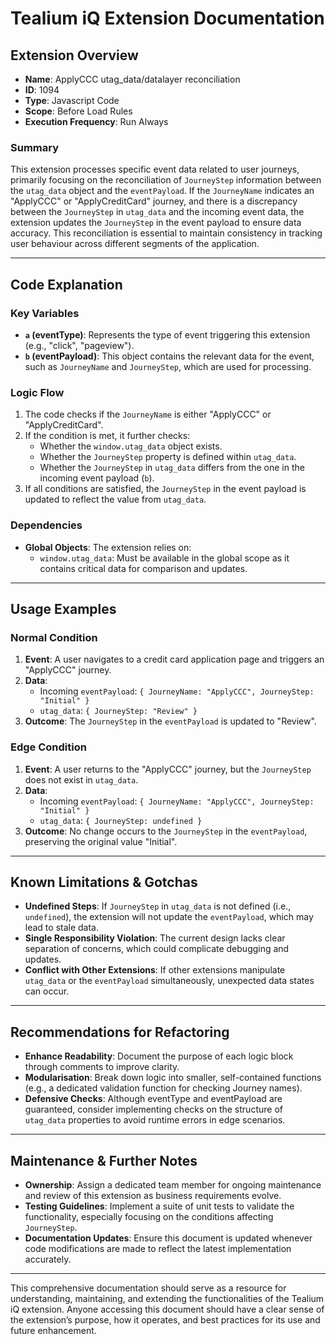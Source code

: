 # Tealium iQ Extension Documentation

## Extension Overview

- **Name**: ApplyCCC utag_data/datalayer reconciliation
- **ID**: 1094
- **Type**: Javascript Code
- **Scope**: Before Load Rules
- **Execution Frequency**: Run Always

### Summary
This extension processes specific event data related to user journeys, primarily focusing on the reconciliation of `JourneyStep` information between the `utag_data` object and the `eventPayload`. If the `JourneyName` indicates an "ApplyCCC" or "ApplyCreditCard" journey, and there is a discrepancy between the `JourneyStep` in `utag_data` and the incoming event data, the extension updates the `JourneyStep` in the event payload to ensure data accuracy. This reconciliation is essential to maintain consistency in tracking user behaviour across different segments of the application.

---

## Code Explanation

### Key Variables
- **`a` (eventType)**: Represents the type of event triggering this extension (e.g., "click", "pageview").
- **`b` (eventPayload)**: This object contains the relevant data for the event, such as `JourneyName` and `JourneyStep`, which are used for processing.

### Logic Flow
1. The code checks if the `JourneyName` is either "ApplyCCC" or "ApplyCreditCard".
2. If the condition is met, it further checks:
   - Whether the `window.utag_data` object exists.
   - Whether the `JourneyStep` property is defined within `utag_data`.
   - Whether the `JourneyStep` in `utag_data` differs from the one in the incoming event payload (`b`).
3. If all conditions are satisfied, the `JourneyStep` in the event payload is updated to reflect the value from `utag_data`.

### Dependencies
- **Global Objects**: The extension relies on:
  - `window.utag_data`: Must be available in the global scope as it contains critical data for comparison and updates.
  
---

## Usage Examples

### Normal Condition
1. **Event**: A user navigates to a credit card application page and triggers an "ApplyCCC" journey.
2. **Data**:
   - Incoming `eventPayload`: `{ JourneyName: "ApplyCCC", JourneyStep: "Initial" }`
   - `utag_data`: `{ JourneyStep: "Review" }`
3. **Outcome**: The `JourneyStep` in the `eventPayload` is updated to "Review".

### Edge Condition
1. **Event**: A user returns to the "ApplyCCC" journey, but the `JourneyStep` does not exist in `utag_data`.
2. **Data**:
   - Incoming `eventPayload`: `{ JourneyName: "ApplyCCC", JourneyStep: "Initial" }`
   - `utag_data`: `{ JourneyStep: undefined }`
3. **Outcome**: No change occurs to the `JourneyStep` in the `eventPayload`, preserving the original value "Initial".

---

## Known Limitations & Gotchas
- **Undefined Steps**: If `JourneyStep` in `utag_data` is not defined (i.e., `undefined`), the extension will not update the `eventPayload`, which may lead to stale data.
- **Single Responsibility Violation**: The current design lacks clear separation of concerns, which could complicate debugging and updates.
- **Conflict with Other Extensions**: If other extensions manipulate `utag_data` or the `eventPayload` simultaneously, unexpected data states can occur.

---

## Recommendations for Refactoring
- **Enhance Readability**: Document the purpose of each logic block through comments to improve clarity.
- **Modularisation**: Break down logic into smaller, self-contained functions (e.g., a dedicated validation function for checking Journey names).
- **Defensive Checks**: Although eventType and eventPayload are guaranteed, consider implementing checks on the structure of `utag_data` properties to avoid runtime errors in edge scenarios.

---

## Maintenance & Further Notes
- **Ownership**: Assign a dedicated team member for ongoing maintenance and review of this extension as business requirements evolve.
- **Testing Guidelines**: Implement a suite of unit tests to validate the functionality, especially focusing on the conditions affecting `JourneyStep`.
- **Documentation Updates**: Ensure this document is updated whenever code modifications are made to reflect the latest implementation accurately.

--- 

This comprehensive documentation should serve as a resource for understanding, maintaining, and extending the functionalities of the Tealium iQ extension. Anyone accessing this document should have a clear sense of the extension’s purpose, how it operates, and best practices for its use and future enhancement.